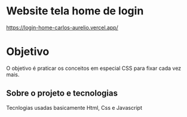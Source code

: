# Website tela home de login 
https://login-home-carlos-aurelio.vercel.app/

# Objetivo

O objetivo é praticar os conceitos em especial CSS para fixar cada vez mais. 

## Sobre o projeto e tecnologias

Tecnlogias usadas basicamente Html, Css e Javascript
